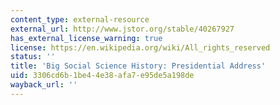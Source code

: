 ```yaml
---
content_type: external-resource
external_url: http://www.jstor.org/stable/40267927
has_external_license_warning: true
license: https://en.wikipedia.org/wiki/All_rights_reserved
status: ''
title: 'Big Social Science History: Presidential Address'
uid: 3306cd6b-1be4-4e38-afa7-e95de5a198de
wayback_url: ''
---
```

